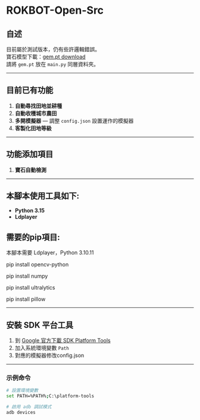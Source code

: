 # ROKBOT-Open-Src

## 自述
目前屬於測試版本，仍有些許邏輯錯誤。  
寶石模型下載：[gem.pt download](https://www.mediafire.com/file/2ozn9oom6ahdv2g/gem.pt/file)  
請將 `gem.pt` 放在 `main.py` 同層資料夾。

---

## 目前已有功能
1. **自動尋找田地並耕種**
2. **自動收穫城市農田**
3. **多開模擬器** — 調整 `config.json` 設置運作的模擬器
4. **客製化田地等級**

---

## 功能添加項目
1. **寶石自動檢測**

---

## 本腳本使用工具如下:
- **Python 3.15**
- **Ldplayer**


## 需要的pip項目:
本腳本需要 Ldplayer，Python 3.10.11

pip install opencv-python

pip install numpy

pip install ultralytics

pip install pillow

---

## 安裝 SDK 平台工具

1. 到 [Google 官方下載 SDK Platform Tools](https://developer.android.com/studio/releases/platform-tools)
2. 加入系統環境變數 `Path`
3. 對應的模擬器修改config.json

---

### 示例命令
```bash
# 設置環境變數
set PATH=%PATH%;C:\platform-tools

# 啟用 adb 調試模式
adb devices
